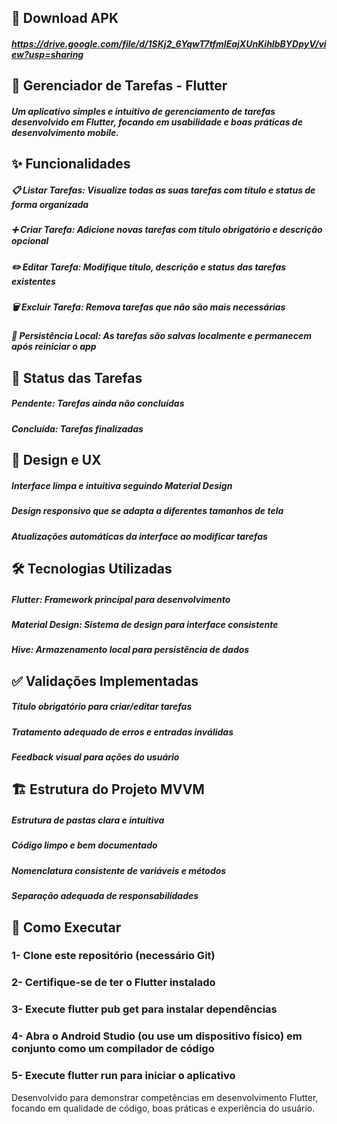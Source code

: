 ## 📱 Download APK
##### https://drive.google.com/file/d/1SKj2_6YqwT7tfmlEajXUnKihIbBYDpyV/view?usp=sharing

## 📝 Gerenciador de Tarefas - Flutter
##### Um aplicativo simples e intuitivo de gerenciamento de tarefas desenvolvido em Flutter, focando em usabilidade e boas práticas de desenvolvimento mobile.

## ✨ Funcionalidades
##### 📋 Listar Tarefas: Visualize todas as suas tarefas com título e status de forma organizada 
##### ➕ Criar Tarefa: Adicione novas tarefas com título obrigatório e descrição opcional 
##### ✏️ Editar Tarefa: Modifique título, descrição e status das tarefas existentes 
##### 🗑️ Excluir Tarefa: Remova tarefas que não são mais necessárias 
##### 💾 Persistência Local: As tarefas são salvas localmente e permanecem após reiniciar o app 

## 🎯 Status das Tarefas
##### Pendente: Tarefas ainda não concluídas
##### Concluída: Tarefas finalizadas

## 🎨 Design e UX
##### Interface limpa e intuitiva seguindo Material Design
##### Design responsivo que se adapta a diferentes tamanhos de tela
##### Atualizações automáticas da interface ao modificar tarefas

## 🛠️ Tecnologias Utilizadas
##### Flutter: Framework principal para desenvolvimento
##### Material Design: Sistema de design para interface consistente
##### Hive: Armazenamento local para persistência de dados

## ✅ Validações Implementadas
##### Título obrigatório para criar/editar tarefas
##### Tratamento adequado de erros e entradas inválidas
##### Feedback visual para ações do usuário

## 🏗️ Estrutura do Projeto MVVM
##### Estrutura de pastas clara e intuitiva
##### Código limpo e bem documentado
##### Nomenclatura consistente de variáveis e métodos
##### Separação adequada de responsabilidades

## 🚀 Como Executar
### 1- Clone este repositório (necessário Git)
### 2- Certifique-se de ter o Flutter instalado
### 3- Execute flutter pub get para instalar dependências
### 4- Abra o Android Studio (ou use um dispositivo físico) em conjunto como um compilador de código
### 5- Execute flutter run para iniciar o aplicativo

Desenvolvido para demonstrar competências em desenvolvimento Flutter, focando em qualidade de código, boas práticas e experiência do usuário.
